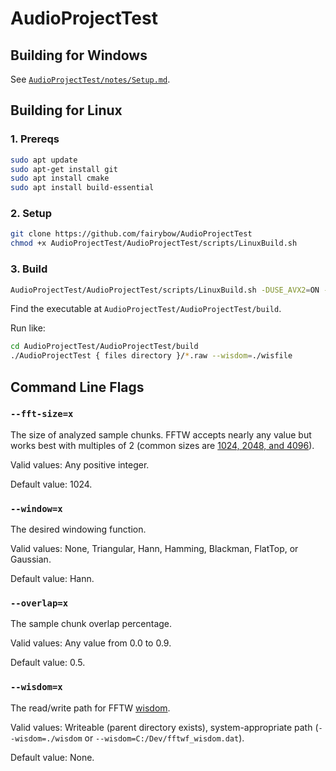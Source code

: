 # AudioProjectTest

## Building for Windows

See [`AudioProjectTest/notes/Setup.md`](AudioProjectTest/notes/Setup.md).

## Building for Linux

### 1. Prereqs

```bash
sudo apt update
sudo apt-get install git
sudo apt install cmake
sudo apt install build-essential
```

### 2. Setup

```bash
git clone https://github.com/fairybow/AudioProjectTest
chmod +x AudioProjectTest/AudioProjectTest/scripts/LinuxBuild.sh
```

### 3. Build

```bash
AudioProjectTest/AudioProjectTest/scripts/LinuxBuild.sh -DUSE_AVX2=ON -DUSE_DX_BENCH_MACROS=ON -DUSE_LOGGING=ON
```

Find the executable at `AudioProjectTest/AudioProjectTest/build`.

Run like:

```bash
cd AudioProjectTest/AudioProjectTest/build
./AudioProjectTest { files directory }/*.raw --wisdom=./wisfile
```

## Command Line Flags

### `--fft-size=x`

The size of analyzed sample chunks. FFTW accepts nearly any value but works best with multiples of 2 (common sizes are [1024, 2048, and 4096](https://dobrian.github.io/cmp/topics/fourier-transform/1.getting-to-the-frequency-domain-theory.html)).

Valid values: Any positive integer.

Default value: 1024.

### `--window=x`

The desired windowing function.

Valid values: None, Triangular, Hann, Hamming, Blackman, FlatTop, or Gaussian.

Default value: Hann.

### `--overlap=x`

The sample chunk overlap percentage.

Valid values: Any value from 0.0 to 0.9.

Default value: 0.5.

### `--wisdom=x`

The read/write path for FFTW [wisdom](https://fftw.org/fftw3_doc/Words-of-Wisdom_002dSaving-Plans.html).

Valid values: Writeable (parent directory exists), system-appropriate path (`--wisdom=./wisdom` or `--wisdom=C:/Dev/fftwf_wisdom.dat`).

Default value: None.
